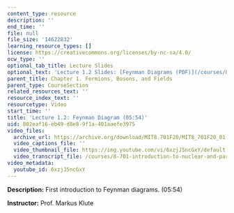```yaml
---
content_type: resource
description: ''
end_time: ''
file: null
file_size: '14622832'
learning_resource_types: []
license: https://creativecommons.org/licenses/by-nc-sa/4.0/
ocw_type: ''
optional_tab_title: Lecture Slides
optional_text: 'Lecture 1.2 Slides: [Feynman Diagrams (PDF)](/courses/8-701-introduction-to-nuclear-and-particle-physics-fall-2020/resources/mit8_701f20_lec1-2)'
parent_title: Chapter 1. Fermions, Bosons, and Fields
parent_type: CourseSection
related_resources_text: ''
resource_index_text: ''
resourcetype: Video
start_time: ''
title: 'Lecture 1.2: Feynman Diagram (05:54)'
uid: 802eaf16-eb49-d8e8-9f1a-401aaefe3975
video_files:
  archive_url: https://archive.org/download/MIT8.701F20/MIT8_701F20_01-02_Feynman_300k.mp4
  video_captions_file: ''
  video_thumbnail_file: https://img.youtube.com/vi/6xzjJ5ncGxY/default.jpg
  video_transcript_file: /courses/8-701-introduction-to-nuclear-and-particle-physics-fall-2020/e99184ee6c52bc846d386c4eebef218d_6xzjJ5ncGxY.pdf
video_metadata:
  youtube_id: 6xzjJ5ncGxY
---
```


**Description:** First introduction to Feynman diagrams. (05:54)

**Instructor:** Prof. Markus Klute

